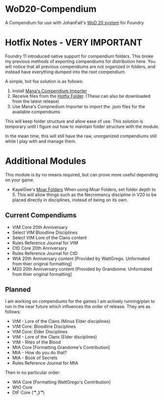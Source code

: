 # WoD20-Compendium
A Compendium for use with JohanFalt's [WoD 20 system](https://github.com/JohanFalt/Foundry_WoD20) for Foundry

# Hotfix Notes - VERY IMPORTANT
Foundry 11 introduced native support for compendium folders. This broke my previous methods of exporting compendiums for distribution here. You will notice that all previous compendiums are not organized in folders, and instead have everything dumped into the root compendium.

A simple, hot fox solution is as follows:

1. Install [Mana's Compendium Importer](https://gitlab.com/mkahvi/fvtt-compendium-importer)
2. Receive files from the [Hotfix Folder](https://github.com/SeaSaltSong/wod20-compendium/tree/main/Hotfix). (These can also be downloaded from the latest release)
3. Use Mana's Compnedium Importer to import the .json files for the available compendiums

This will keep folder structure and allow ease of use. This solution is temporary until I figure out how to maintain folder structure with the module.

In the mean time, this will still have the raw, unorganized compendiums still while I play with and manage them.

# Additional Modules
This module is by no means required, but can prove more useful depending on your game.
- KayelGee's [Moar Folders](https://github.com/KayelGee/moar-folders)
When using Moar Folders, set folder depth to 5. This will allow things such as the Necromancy discipline in V20 to be placed directly in disciplines, instead of being on its own.

## Current Compendiums
- VtM Core 20th Anniversary
- Select VtM Bloodline Disciplines
- Select VtM Lore of the Clans content
- Rules Reference Journal for VtM
- CtD Core 20th Anniversary
- Rules Reference Journal for CtD
- WtA 20th Anniversary content [Provided by WattGrego. Unformated from thier original formatting]
- M20 20th Anniversary content [Provided by Grandsome. Unformated from thier original formatting]

## Planned
I am working on compendiums for the games I am actively running/plan to run in the near future which influences the order of release. They are as follows:
- VtM - Lore of the Clans (Minus Elder disciplines)
- VtM Core: Bloodline Disciplines
- VtM Core: Elder Disciplines
- VtM - Lore of the Clans (Elder disciplines)
- VtM - Rites of the Blood
- MtA Core [Formatting Grandome's Contribution]
- MtA - How do you do that?
- MtA - Book of Secrets
- Rules Reference Journal for MtA

Then in no particular order:
- WtA Core [Formatting WattGrego's Contribution]
- WtO Core
- DtF Core ( ͡° ͜ʖ ͡°)
